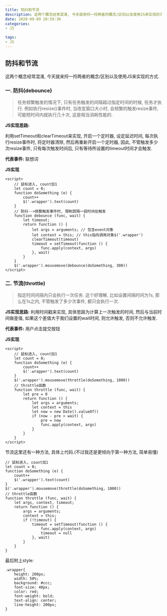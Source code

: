 ```yaml
---
title: 防抖和节流
description: 这两个概念经常混淆, 今天就来捋一捋两者的概念/区别以及使用JS来实现的方式.
date: 2020-09-09 20:59:30
categories:
- JS

tags:
- JS
---
```

## 防抖和节流
这两个概念经常混淆, 今天就来捋一捋两者的概念/区别以及使用JS来实现的方式.

### 一. 防抖(debounce)
> 任务频繁触发的情况下, 只有任务触发的间隔超过指定时间的时候, 任务才执行. 例如执行resize()事件时, 当改变窗口大小时, 会频繁的触发resize事件, 可能短时间内就执行几十次, 这是相当消耗性能的.


**JS实现思路:** 

利用setTimeout和clearTimeout来实现, 开启一个定时器, 设定延迟时间, 每次执行resize事件时, 将定时器清除, 然后再重新开启一个定时器, 因此, 不管触发多少次resize事件, 只有每次触发时间后, 只有等待所设置的timeout时间才会触发.

**代表事件:** 联想词

**JS实现**
```
<script>
    // 鼠标进入, count加1
    let count = 0;
    function doSomething (e) {
        count++
        $('.wrapper').text(count)
    }
    // 防抖-->频繁触发事件时, 限制其隔一段时间在触发
    function debounce (func, wait) {
        let timeout;
        return function () {
            let args = arguments; // 包含event对象
            let context = this; // this指向调用对象$('.wrapper')
            clearTimeout(timeout)
            timeout = setTimeout(function () {
                func.apply(context, args)
            }, wait)
        }
    }
    $('.wrapper').mousemove(debounce(doSomething, 300))
</script>
```


### 二. 节流(throttle)
> 指定时间间隔内只会执行一次任务. 这个好理解, 比如设置间隔时间为1s, 那么在1s之内, 不管触发了多少次事件, 都只会执行一次.

**JS实现思路:** 
利用时间戳来实现, 具体思路为计算上一次触发的时间, 然后与当前时间做差值, 如果这个差值大于我们设置的wait时间, 则允许触发, 否则不允许触发.

**代表事件:** 用户点击提交按钮

**JS实现**
```
<script>
    // 鼠标进入, count加1
    let count = 0;
    function doSomething (e) {
        count++
        $('.wrapper').text(count)
    }
    $('.wrapper').mousemove(throttle(doSomething, 1000))
    // throttle函数
    function throttle (func, wait) {
        let pre = 0
        return function () {
            let args = arguments;
            let context = this
            let now = new Date().valueOf()
            if (now - pre > wait) {
                pre = now
                func.apply(context, args)
            }
        }
    }
</script>
```

节流这里还有一种方法, 具体上代码.(不过我还是更倾向于第一种方法, 简单易懂)
```
// 鼠标进入, count加1
let count = 0;
function doSomething (e) {
    count++
    $('.wrapper').text(count)
}
$('.wrapper').mousemove(throttle(doSomething, 1000))
// throttle函数
function throttle (func, wait) {
    let args, context, timeout;
    return function () {
        args = arguments;
        context = this;
        if (!timeout) {
            timeout = setTimeout(function () {
                func.apply(context, args)
                timeout = null
            }, wait)
        }
    }
}
```

最后附上style:
```
.wrapper{
    height: 200px;
    width: 50%;
    background: #ccc;
    font-size: 40px;
    color: red;
    font-weight: bold;
    text-align: center;
    line-height: 200px;
}
```